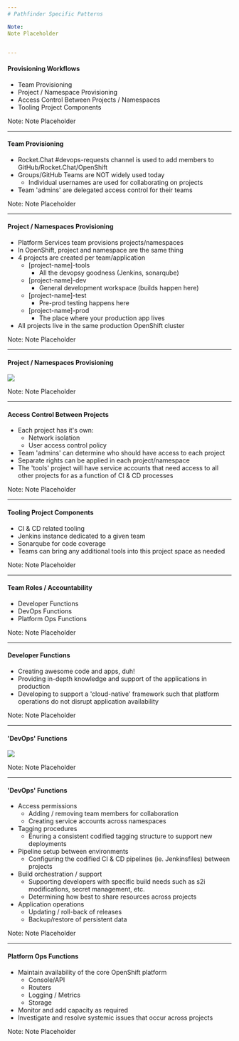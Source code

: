 ```yaml
---
# Pathfinder Specific Patterns

Note:
Note Placeholder


---
```

#### Provisioning Workflows
- Team Provisioning
- Project / Namespace Provisioning
- Access Control Between Projects / Namespaces
- Tooling Project Components

Note:
Note Placeholder


---
#### Team Provisioning
- Rocket.Chat #devops-requests channel is used to add members to GitHub/Rocket.Chat/OpenShift
- Groups/GitHub Teams are NOT widely used today
    - Individual usernames are used for collaborating on projects
- Team 'admins' are delegated access control for their teams

Note:
Note Placeholder


---
#### Project / Namespaces Provisioning
- Platform Services team provisions projects/namespaces
- In OpenShift, project and namespace are the same thing
- 4 projects are created per team/application
    - [project-name]-tools
        - All the devopsy goodness (Jenkins, sonarqube)
    - [project-name]-dev
        - General development workspace (builds happen here)
    - [project-name]-test
        - Pre-prod testing happens here
    - [project-name]-prod
        - The place where your production app lives
- All projects live in the same production OpenShift cluster

Note:
Note Placeholder


---
#### Project / Namespaces Provisioning
![](content/03_pathfinder_specific_patterns/projects.png)<!-- .element style="border: 0; background: None; box-shadow: None" -->

Note:
Note Placeholder


---
#### Access Control Between Projects
- Each project has it's own: 
    - Network isolation
    - User access control policy
- Team 'admins' can determine who should have access to each project
- Separate rights can be applied in each project/namespace
- The 'tools' project will have service accounts that need access to all other projects for as a function of CI & CD processes

Note:
Note Placeholder


---
#### Tooling Project Components
- CI & CD related tooling
- Jenkins instance dedicated to a given team
- Sonarqube for code coverage 
- Teams can bring any additional tools into this project space as needed

Note:
Note Placeholder


---
#### Team Roles / Accountability
- Developer Functions
- DevOps Functions
- Platform Ops Functions

Note:
Note Placeholder


---
#### Developer Functions
- Creating awesome code and apps, duh!
- Providing in-depth knowledge and support of the applications in production
- Developing to support a 'cloud-native' framework such that platform operations do not disrupt application availability

Note:
Note Placeholder


---
#### 'DevOps' Functions
![](content/03_pathfinder_specific_patterns/devops.png)<!-- .element style="border: 0; background: None; box-shadow: None" -->

Note:
Note Placeholder


---
#### 'DevOps' Functions
- Access permissions
    - Adding / removing team members for collaboration
    - Creating service accounts across namespaces
- Tagging procedures
    - Enuring a consistent codified tagging structure to support new deployments
- Pipeline setup between environments
    - Configuring the codified CI & CD pipelines (ie. Jenkinsfiles) between projects
- Build orchestration / support
    - Supporting developers with specific build needs such as s2i modifications, secret management, etc.
    - Determining how best to share resources across projects
- Application operations
    - Updating / roll-back of releases
    - Backup/restore of persistent data

Note:
Note Placeholder


---
#### Platform Ops Functions
- Maintain availability of the core OpenShift platform
    - Console/API
    - Routers
    - Logging / Metrics
    - Storage
- Monitor and add capacity as required
- Investigate and resolve systemic issues that occur across projects

Note:
Note Placeholder

